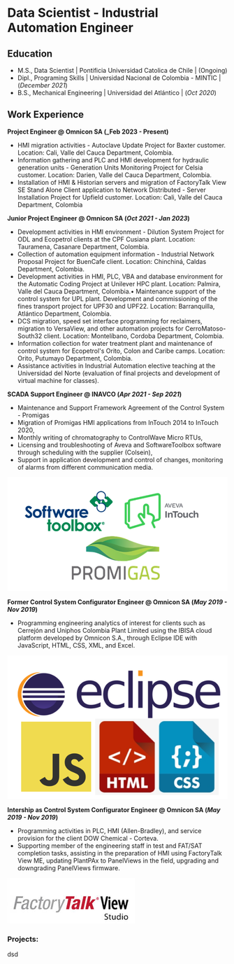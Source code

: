# Data Scientist - Industrial Automation Engineer

## Education					       		
- M.S., Data Scientist	| Pontificia Universidad Catolica de Chile | (Ongoing)
- Dipl., Programing Skills | Universidad Nacional de Colombia - MINTIC | (_December 2021_)	 			        		
- B.S., Mechanical Engineering | Universidad del Atlántico | (_Oct 2020_)

## Work Experience

**Project Engineer @ Omnicon SA (_Feb 2023 - Present)**
- HMI migration activities - Autoclave Update Project for Baxter customer. Location: Cali, Valle del Cauca Department, Colombia.
- Information gathering and PLC and HMI development for hydraulic generation units - Generation Units Monitoring Project for Celsia customer. Location: Darien, Valle del Cauca Department, Colombia.
- Installation of HMI & Historian servers and migration of FactoryTalk View SE Stand Alone Client application to Network Distributed - Server Installation Project for Upfield customer. Location: Cali, Valle del Cauca Department, Colombia

**Junior Project Engineer @ Omnicon SA (_Oct 2021 - Jan 2023_)**
- Development activities in HMI environment - Dilution System Project for ODL and Ecopetrol clients at the CPF Cusiana plant. Location: Tauramena, Casanare Department, Colombia.
- Collection of automation equipment information - Industrial Network Proposal Project for BuenCafe client. Location: Chinchiná, Caldas Department, Colombia.
- Development activities in HMI, PLC, VBA and database environment for the Automatic Coding Project at Unilever HPC plant. Location: Palmira, Valle del Cauca Department, Colombia.• Maintenance support of the control system for UPL plant. Development and commissioning of the fines transport project for UPF30 and UPF22. Location: Barranquilla, Atlántico Department, Colombia.
- DCS migration, speed set interface programming for reclaimers, migration to VersaView, and other automation projects for CerroMatoso-South32 client. Location: Montelíbano, Cordoba Department, Colombia.
- Information collection for water treatment plant and maintenance of control system for Ecopetrol's Orito, Colon and Caribe camps. Location: Orito, Putumayo Department, Colombia.
- Assistance activities in Industrial Automation elective teaching at the Universidad del Norte (evaluation of final projects and development of virtual machine for classes).

**SCADA Support Engineer @ INAVCO (_Apr 2021 - Sep 2021_)**
- Maintenance and Support Framework Agreement of the Control System - Promigas
- Migration of Promigas HMI applications from InTouch 2014 to InTouch 2020,
- Monthly writing of chromatography to ControlWave Micro RTUs,
- Licensing and troubleshooting of Aveva and SoftwareToolbox software through scheduling with the supplier (Colsein), 
- Support in application development and control of changes, monitoring of alarms from different communication media.

![Inavco Softwares](/assets/img/INAVCO_Softwares.png)

**Former Control System Configurator Engineer @ Omnicon SA (_May 2019 - Nov 2019_)**
- Programming engineering analytics of interest for clients such as Cerrejón and Uniphos Colombia Plant Limited using the IBISA cloud platform developed by Omnicon S.A., through Eclipse IDE with JavaScript, HTML, CSS, XML, and Excel.

![Omnicon_2 Softwares](/assets/img/Omnicon2_Softwares.png)

**Intership as Control System Configurator Engineer @ Omnicon SA (_May 2019 - Nov 2019_)**
- Programming activities in PLC, HMI (Allen-Bradley), and service provision for the client DOW Chemical - Corteva.
- Supporting member of the engineering staff in test and FAT/SAT completion tasks, assisting in the preparation of HMI using FactoryTalk View ME, updating PlantPAx to PanelViews in the field, upgrading and downgrading PanelViews
firmware.

![Omnicon_1 Softwares](/assets/img/FactoryTalk_View_Logo.jpg)

### Projects:
dsd
